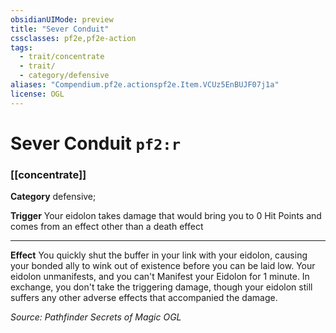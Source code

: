 ```yaml
---
obsidianUIMode: preview
title: "Sever Conduit"
cssclasses: pf2e,pf2e-action
tags:
  - trait/concentrate
  - trait/
  - category/defensive
aliases: "Compendium.pf2e.actionspf2e.Item.VCUz5EnBUJF07j1a"
license: OGL
---
```

# Sever Conduit `pf2:r`

### [[concentrate]]

**Category** defensive; 




**Trigger** Your eidolon takes damage that would bring you to 0 Hit Points and comes from an effect other than a death effect

* * *

**Effect** You quickly shut the buffer in your link with your eidolon, causing your bonded ally to wink out of existence before you can be laid low. Your eidolon unmanifests, and you can't Manifest your Eidolon for 1 minute. In exchange, you don't take the triggering damage, though your eidolon still suffers any other adverse effects that accompanied the damage.

*Source: Pathfinder Secrets of Magic*
*OGL*